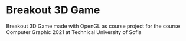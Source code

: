 # Breakout 3D Game
Breakout 3D Game made with OpenGL as course project for the course Computer Graphic 2021 at Technical University of Sofia 
